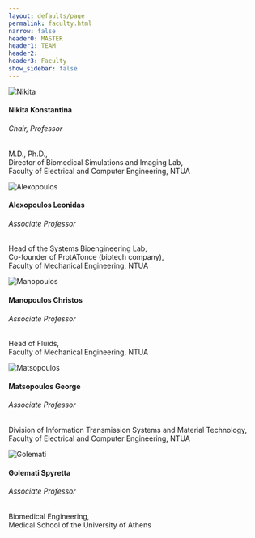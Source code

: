 ```yaml
---
layout: defaults/page
permalink: faculty.html
narrow: false
header0: MASTER
header1: TEAM
header2:
header3: Faculty
show_sidebar: false
---
```

<div class="container faculty-section mt-5">
  <div class="row">
    <div class="col-sm-4">
      <div class="team-member">
        <img class="mx-auto rounded-circle" src="{{ site.baseurl}}/theme/img/team/nikita.jpg" alt="Nikita">
        <h4 class="mt-3">Nikita Konstantina</h4>
        <h6>Chair, Professor</h6>
        <p class="text-muted">
          M.D., Ph.D.,<br/>
          Director of Biomedical Simulations and Imaging Lab,<br/>
          Faculty of Electrical and Computer Engineering, NTUA
        </p>
      </div>
    </div>
    <div class="col-sm-4">
      <div class="team-member">
        <img class="mx-auto rounded-circle" src="{{ site.baseurl}}/theme/img/team/alexopoulos.jpeg" alt="Alexopoulos">
        <h4 class="mt-3">Alexopoulos Leonidas</h4>
        <h6>Associate Professor</h6>
        <p class="text-muted">
          Head of the Systems Bioengineering Lab,<br/>
          Co-founder of ProtATonce (biotech company),<br/>
          Faculty of Mechanical Engineering, NTUA
        </p>
      </div>
    </div>
    <div class="col-sm-4">
      <div class="team-member">
        <img class="mx-auto rounded-circle" src="{{ site.baseurl}}/theme/img/team/manopoulos.jpg" alt="Manopoulos">
        <h4 class="mt-3">Manopoulos Christos</h4>
        <h6>Associate Professor</h6>
        <p class="text-muted">
          Head of Fluids,<br/>
          Faculty of Mechanical Engineering, NTUA
        </p>
      </div>
    </div>
  </div>
  <div class="row">
    <div class="col-sm-4">
      <div class="team-member">
        <img class="mx-auto rounded-circle" src="{{ site.baseurl}}/theme/img/team/matsopoulos.png" alt="Matsopoulos">
        <h4 class="mt-3">Matsopoulos George</h4>
        <h6>Associate Professor</h6>
        <p class="text-muted">
          Division of Information Transmission Systems and Material Technology,<br/>
          Faculty of Electrical and Computer Engineering, NTUA
        </p>
      </div>
    </div>
    <div class="col-sm-4">
      <div class="team-member">
        <img class="mx-auto rounded-circle" src="{{ site.baseurl}}/theme/img/team/golemati.jpg" alt="Golemati">
        <h4 class="mt-3">Golemati Spyretta</h4>
        <h6>Associate Professor</h6>
        <p class="text-muted">
          Biomedical Engineering,<br/>
          Medical School of the University of Athens
        </p>
      </div>
    </div>
  </div>
</div>
